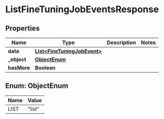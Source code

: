 

# ListFineTuningJobEventsResponse


## Properties

| Name | Type | Description | Notes |
|------------ | ------------- | ------------- | -------------|
|**data** | [**List&lt;FineTuningJobEvent&gt;**](FineTuningJobEvent.md) |  |  |
|**_object** | [**ObjectEnum**](#ObjectEnum) |  |  |
|**hasMore** | **Boolean** |  |  |



## Enum: ObjectEnum

| Name | Value |
|---- | -----|
| LIST | &quot;list&quot; |



